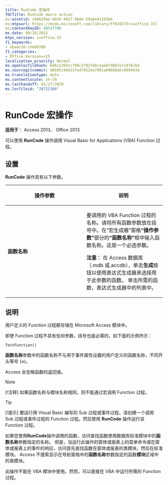 ```yaml
---
title: RunCode 宏操作
TOCTitle: RunCode macro action
ms:assetid: cb0625be-4b5d-4927-9b0e-59a6e411b5bb
ms:mtpsurl: https://msdn.microsoft.com/library/Ff834373(v=office.15)
ms:contentKeyID: 48547706
ms.date: 09/18/2015
mtps_version: v=office.15
f1_keywords:
- vbaac10.chm98700
f1_categories:
- Office.Version=v15
localization_priority: Normal
ms.openlocfilehash: 646c1393cc798c1f827e6ceaebf46bfe7c87bcbd
ms.sourcegitcommit: d6695c94415fa47952ee7961a69660abc0904434
ms.translationtype: Auto
ms.contentlocale: zh-CN
ms.lasthandoff: 01/17/2019
ms.locfileid: "28722380"
---
```

# <a name="runcode-macro-action"></a>RunCode 宏操作

**适用于**： Access 2013、 Office 2013

可以使用 **RunCode** 操作调用 Visual Basic for Applications (VBA) Function 过程。

## <a name="setting"></a>设置

**RunCode** 操作具有以下参数。

<table>
<colgroup>
<col style="width: 50%" />
<col style="width: 50%" />
</colgroup>
<thead>
<tr class="header">
<th><p>操作参数</p></th>
<th><p>说明</p></th>
</tr>
</thead>
<tbody>
<tr class="odd">
<td><p><strong>函数名称</strong></p></td>
<td><p>要调用的 VBA Function 过程的名称。请将所有函数参数放在括号中。在“宏生成器”窗格<strong>“操作参数”</strong>部分的<strong>“函数名称”</strong>框中输入函数名称。这是一个必选参数。</p><p><strong>注意</strong>： 在 Access 数据库 （.mdb 或.accdb），单击<strong>生成</strong>按钮以使用表达式生成器来选择用于此参数的函数。 单击所需的函数，表达式生成器中的列表中。</p></td>
</tr>
</tbody>
</table>


## <a name="remarks"></a>说明

用户定义的 Function 过程都存储在 Microsoft Access 模块中。

即使 Function 过程不具有任何参数，括号也是必需的，如下面的示例所示：

`TestFunction()`

**函数名称**参数中的函数名称不与用于事件属性设置的用户定义的函数名称，不同开头等号 (**=**)。

Access 会忽略函数的返回值。

> [!NOTE]
> [!注释] 如果函数名称与模块名称相同，则不能通过宏调用 Function 过程。

> [!TIP]
> [!提示] 要运行用 Visual Basic 编写的 Sub 过程或事件过程，请创建一个调用 Sub 过程或事件过程的 Function 过程。然后使用 **RunCode** 操作运行该 Function 过程。

如果您使用**RunCode**操作调用的函数，访问查找函数使用数据库标准模块中的**函数名称**参数指定的名称。 但是，当运行此操作的窗体或报表上的菜单命令或在窗体或报表上的事件的响应，访问首先查找函数在窗体或报表的类模块，然后在标准模块。 Access 不搜索显示在导航窗格中的**函数名称**参数指定的函数**模块**区域中的类模块。

此操作不能在 VBA 模块中使用。然而，可以直接在 VBA 中运行所需的 Function 过程。

